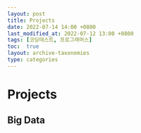 ```yaml
---
layout: post
title: Projects
date: 2022-07-14 14:00 +0800
last_modified_at: 2022-07-12 13:00 +0800
tags: [코딩테스트, 프로그래머스]
toc:  true
layout: archive-taxonomies
type: categories
---
```


# Projects

## Big Data

